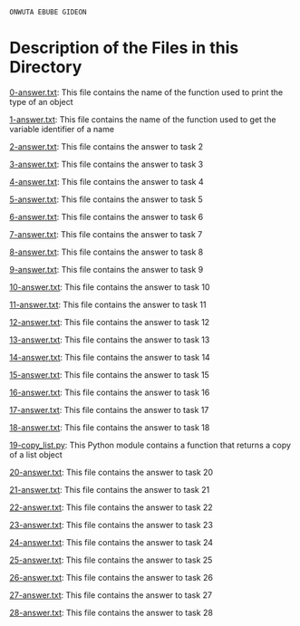 ```
ONWUTA EBUBE GIDEON
```

# Description of the Files in this Directory


[0-answer.txt](./0-answer.txt): This file contains the name of the function used to print the type of an object



[1-answer.txt](./1-answer.txt): This file contains the name of the function used to get the variable identifier of a name



[2-answer.txt](./2-answer.txt): This file contains the answer to task 2



[3-answer.txt](./3-answer.txt): This file contains the answer to task 3



[4-answer.txt](./4-answer.txt): This file contains the answer to task 4



[5-answer.txt](./5-answer.txt): This file contains the answer to task 5



[6-answer.txt](./6-answer.txt): This file contains the answer to task 6



[7-answer.txt](./7-answer.txt): This file contains the answer to task 7



[8-answer.txt](./8-answer.txt): This file contains the answer to task 8



[9-answer.txt](./9-answer.txt): This file contains the answer to task 9



[10-answer.txt](./10-answer.txt): This file contains the answer to task 10



[11-answer.txt](./11-answer.txt): This file contains the answer to task 11



[12-answer.txt](./12-answer.txt): This file contains the answer to task 12



[13-answer.txt](./13-answer.txt): This file contains the answer to task 13



[14-answer.txt](./14-answer.txt): This file contains the answer to task 14



[15-answer.txt](./15-answer.txt): This file contains the answer to task 15



[16-answer.txt](./16-answer.txt): This file contains the answer to task 16



[17-answer.txt](./17-answer.txt): This file contains the answer to task 17



[18-answer.txt](./18-answer.txt): This file contains the answer to task 18



[19-copy_list.py](./19-copy_list.py): This Python module contains a function that returns a copy of a list object



[20-answer.txt](./20-answer.txt): This file contains the answer to task 20



[21-answer.txt](./21-answer.txt): This file contains the answer to task 21



[22-answer.txt](./22-answer.txt): This file contains the answer to task 22



[23-answer.txt](./23-answer.txt): This file contains the answer to task 23



[24-answer.txt](./24-answer.txt): This file contains the answer to task 24



[25-answer.txt](./25-answer.txt): This file contains the answer to task 25



[26-answer.txt](./26-answer.txt): This file contains the answer to task 26



[27-answer.txt](./27-answer.txt): This file contains the answer to task 27



[28-answer.txt](./28-answer.txt): This file contains the answer to task 28
